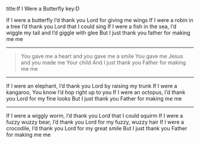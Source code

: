 title:If I Were a Butterfly
key:D

If I were a butterfly
I’d thank you Lord for giving me wings 
If I were a robin in a tree
I’d thank you Lord that I could sing
If I were a fish in the sea,
I’d wiggle my tail and I’d giggle with glee
But I just thank you father for making me me

---
>You gave me a heart and you gave me a smile 
You gave me Jesus and you made me Your child
And I just thank you Father for making me me

---

If I were an elephant,
I’d thank you Lord by raising my trunk
If I were a kangaroo,
You know I’d hop right up to you
If I were an octopus,
I’d thank you Lord for my fine looks
But I just thank you Father for making me me

---
If I were a wiggly worm,
I’d thank you Lord that I could squirm
If I were a fuzzy wuzzy bear,
I’d thank you Lord for my fuzzy, wuzzy hair If I were a crocodile,
I’d thank you Lord for my great smile
But I just thank you Father for making me me
